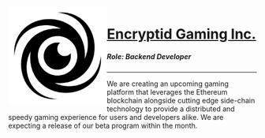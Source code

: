 <img style="float: left;" src="/static/projects/encryptidinverted.png" alt="encryptid" width="200"/>

# [Encryptid Gaming Inc.](https://encryptidgaming.com/)

##### Role: Backend Developer

---

We are creating an upcoming gaming platform that leverages the Ethereum blockchain alongside cutting edge side-chain technology to provide a distributed and speedy gaming experience for users and developers alike. We are expecting a release of our beta program within the month.
